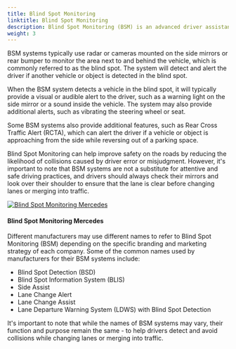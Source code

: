 ```yaml
---
title: Blind Spot Monitoring
linktitle: Blind Spot Monitoring
description: Blind Spot Monitoring (BSM) is an advanced driver assistance system designed to help drivers detect and avoid collisions while changing lanes or merging into traffic.
weight: 3
---
```

<!-- markdownlint-disable MD033 -->

BSM systems typically use radar or cameras mounted on the side mirrors or rear bumper to monitor the area next to and behind the vehicle, which is commonly referred to as the blind spot. The system will detect and alert the driver if another vehicle or object is detected in the blind spot.

When the BSM system detects a vehicle in the blind spot, it will typically provide a visual or audible alert to the driver, such as a warning light on the side mirror or a sound inside the vehicle. The system may also provide additional alerts, such as vibrating the steering wheel or seat.

Some BSM systems also provide additional features, such as Rear Cross Traffic Alert (RCTA), which can alert the driver if a vehicle or object is approaching from the side while reversing out of a parking space.

Blind Spot Monitoring can help improve safety on the roads by reducing the likelihood of collisions caused by driver error or misjudgment. However, it's important to note that BSM systems are not a substitute for attentive and safe driving practices, and drivers should always check their mirrors and look over their shoulder to ensure that the lane is clear before changing lanes or merging into traffic.

<figur>
    <a href="https://media.evkx.net/multimedia/technology/driverassistance/blindspotmonitoring/illustration.jpg">
        <img src="https://media.evkx.net/multimedia/technology/driverassistance/blindspotmonitoring/illustration_st.jpg" alt="Blind Spot Monitoring Mercedes" title="Blind Spot Monitoring Mercedes">
    </a>
    <figcaption><h4>Blind Spot Monitoring Mercedes</h4></figcaption>
</figur>

Different manufacturers may use different names to refer to Blind Spot Monitoring (BSM) depending on the specific branding and marketing strategy of each company. Some of the common names used by manufacturers for their BSM systems include:

- Blind Spot Detection (BSD)
- Blind Spot Information System (BLIS)
- Side Assist
- Lane Change Alert
- Lane Change Assist
- Lane Departure Warning System (LDWS) with Blind Spot Detection

It's important to note that while the names of BSM systems may vary, their function and purpose remain the same - to help drivers detect and avoid collisions while changing lanes or merging into traffic.
